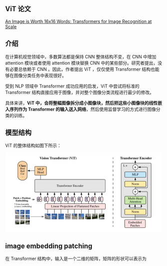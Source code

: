 ## ViT 论文

[An Image is Worth 16x16 Words: Transformers for Image Recognition at Scale](https://arxiv.org/abs/2010.11929)

## 介绍

在计算机视觉领域中，多数算法都是保持 CNN 整体结构不变，在 CNN 中增加 attention 模块或者使用 attention 模块替换 CNN 中的某些部分。研究者提出，没有必要总依赖于 CNN 。因此，作者提出 ViT ，仅仅使用 Transformer 结构也能够在图像分类任务中表现很好。

受到 NLP 领域中 Transformer 成功应用的启发，ViT 中尝试将标准的 Transformer 结构直接应用于图像，并对整个图像分类流程进行最少的修改。

具体来讲，**ViT 中，会将整幅图像拆分成小图像块，然后把这些小图像块的线性嵌入序列作为 Transformer 的输入送入网络**，然后使用监督学习的方式进行图像分类的训练。

## 模型结构

ViT 的整体结构如图下所示：

![vit_transforermer_p1](../assets/vit-transformer/vit-transforermer-p1.png)

## image embedding patching

在 Transformer 结构中，输入是一个二维的矩阵，矩阵的形状可以表示为 
